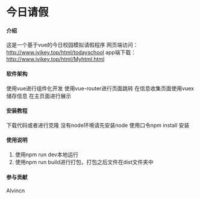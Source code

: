 # 今日请假

#### 介绍

这是一个基于vue的今日校园模拟请假程序
网页端访问：http://www.ivikey.top/html/todayschool
app端下载：http://www.ivikey.top/html/Myhtml.html

#### 软件架构

使用vue进行组件化开发
使用vue-router进行页面跳转
在信息收集页面使用vuex储存信息
在主页面进行展示


#### 安装教程

下载代码或者进行克隆
没有node环境请先安装node
使用口令npm install 安装

#### 使用说明

1.  使用npm run dev本地运行
2.  使用npm run build进行打包，打包之后文件在dist文件夹中

#### 参与贡献

Alvincn

